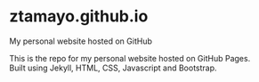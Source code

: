 # ztamayo.github.io
My personal website hosted on GitHub

This is the repo for my personal website hosted on GitHub Pages.  
Built using Jekyll, HTML, CSS, Javascript and Bootstrap.
